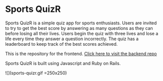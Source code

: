# Sports QuizR

Sports QuizR is a simple quiz app for sports enthusiasts. Users are invited to try to get the best score by answering as many questions as they can before losing all their lives. Users begin the quiz with three lives and lose a life every time they answer a question incorrectly. The quiz has a leaderboard to keep track of the best scores achieved. 

This is the repository for the frontend. [Click here to visit the backend repo ](https://github.com/louieogrady/QuizR-Backend) 

Sports QuizR is built using Javascript and Ruby on Rails.

![](sports-quizr.gif =250x250)
